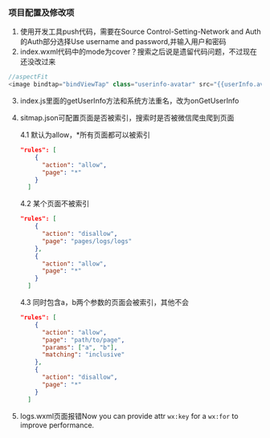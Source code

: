 ### 项目配置及修改项
1. 使用开发工具push代码，需要在Source Control-Setting-Network and Auth的Auth部分选择Use username and password,并输入用户和密码
2. index.wxml代码中的mode为cover？搜索之后说是遗留代码问题，不过现在还没改过来
```js
//aspectFit
<image bindtap="bindViewTap" class="userinfo-avatar" src="{{userInfo.avatarUrl}}" mode="aspectFit"></image>
``` 
3. index.js里面的getUserInfo方法和系统方法重名，改为onGetUserInfo
4. sitmap.json可配置页面是否被索引，搜索时是否被微信爬虫爬到页面

    4.1 默认为allow，*所有页面都可以被索引
      ```json
      "rules": [
          {
            "action": "allow",
            "page": "*"
          }
        ]
      ```

    4.2 某个页面不被索引
      ```json
      "rules": [
          {
            "action": "disallow",
            "page": "pages/logs/logs"
          },
          {
            "action": "allow",
            "page": "*"
          }
        ]
      ```

    4.3 同时包含a，b两个参数的页面会被索引，其他不会
      ```json
      "rules": [
          {
            "action": "allow",
            "page": "path/to/page",
            "params": ["a", "b"],
            "matching": "inclusive"
          }, 
          {
            "action": "disallow",
            "page": "*"
          }
        ]
      ```
5. logs.wxml页面报错Now you can provide attr `wx:key` for a `wx:for` to improve performance.